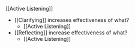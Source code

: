 [[Active Listening]]
- [[Clarifying]] increases effectiveness of what?
	- [[Active Listening]]
- [[Reflecting]] increase effectiveness of what?
	- [[Active Listening]]